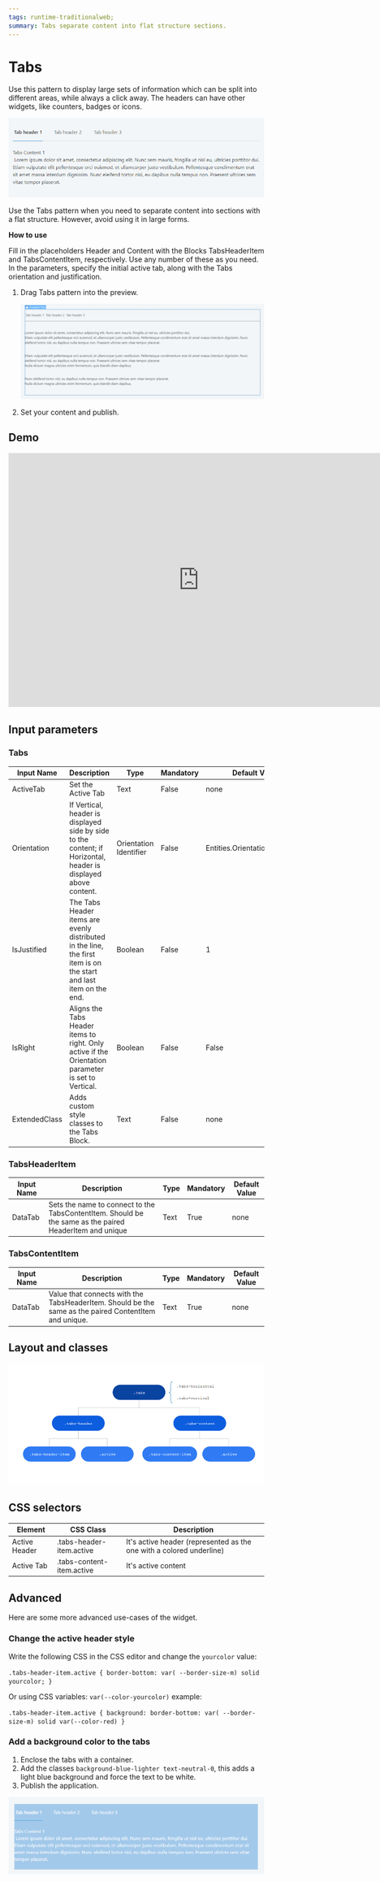 ```yaml
---
tags: runtime-traditionalweb; 
summary: Tabs separate content into flat structure sections.
---
```


# Tabs

Use this pattern to display large sets of information which can be split into different areas, while always a click away. The headers can have other widgets, like counters, badges or icons.

![](images/tabs-gif1.gif?width=650)

Use the Tabs pattern when you need to separate content into sections with a flat structure. However, avoid using it in large forms.

**How to use**

Fill in the placeholders Header and Content with the Blocks TabsHeaderItem and TabsContentItem, respectively. Use any number of these as you need. In the parameters, specify the initial active tab, along with the Tabs orientation and justification. 

1. Drag Tabs pattern into the preview.

    ![](images/tabs-image1.png?width=750)

1. Set your content and publish.

## Demo

<iframe width="750" height="500" src="https://www.youtube.com/embed/97uPVx-Q1lQ" frameborder="0" allow="accelerometer; autoplay; encrypted-media; gyroscope; picture-in-picture" allowfullscreen="allowfullscreen"></iframe>

## Input parameters

### Tabs

| **Input Name** |  **Description** |  **Type** | **Mandatory** | **Default Value** |
|---|---|---|---|---|
| ActiveTab  |  Set the Active Tab |  Text | False | none |
| Orientation  |  If Vertical, header is displayed side by side to the content; if Horizontal, header is displayed above content. |  Orientation Identifier | False | Entities.Orientation.Horizontal |
| IsJustified  |  The Tabs Header items are evenly distributed in the line, the first item is on the start and last item on the end. |  Boolean | False | 1 |
| IsRight  |  Aligns the Tabs Header items to right. Only active if the Orientation parameter is set to Vertical. |  Boolean | False | False |
| ExtendedClass  |  Adds custom style classes to the Tabs Block. |  Text | False | none |

### TabsHeaderItem

| **Input Name** |  **Description** |  **Type** | **Mandatory** | **Default Value** |
|---|---|---|---|---|
| DataTab  |  Sets the name to connect to the TabsContentItem. Should be the same as the paired HeaderItem and unique |  Text | True | none |

### TabsContentItem

| **Input Name** |  **Description** |  **Type** | **Mandatory** | **Default Value** |
|---|---|---|---|---|
| DataTab  |  Value that connects with the TabsHeaderItem. Should be the same as the paired ContentItem and unique. |  Text | True | none |

## Layout and classes

![](images/tabs-image2.png?width=750)

## CSS selectors

| **Element** |  **CSS Class** |  **Description**  |
| ---|---|---  
| Active Header |  .tabs-header-item.active |  It's active header (represented as the one with a colored underline)  |
| Active Tab  |  .tabs-content-item.active  |   It's active content  |
  

## Advanced

Here are some more advanced use-cases of the widget.

### Change the active header style

Write the following CSS in the CSS editor and change the `yourcolor` value:

`.tabs-header-item.active {
    border-bottom: var( --border-size-m) solid yourcolor;
}`

Or using CSS variables: `var(--color-yourcolor)`
example:

`.tabs-header-item.active {
background: border-bottom: var( --border-size-m) solid var(--color-red)
}`

### Add a background color to the tabs

1. Enclose the tabs with a container.
2. Add the classes `background-blue-lighter text-neutral-0`, this adds a light blue background and force the text to be white.
3. Publish the application.

![](images/tabs-image3.png?width=750)
